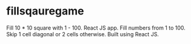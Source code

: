 # fillsqauregame
Fill 10 * 10 square with 1 - 100. React JS app.
Fill numbers from 1 to 100. Skip 1 cell diagonal or 2 cells otherwise.
Built using React JS.
